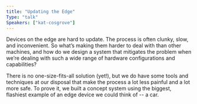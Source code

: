 ```yaml
---
title: "Updating the Edge"
Type: "talk"
Speakers: ["kat-cosgrove"]
---
```

Devices on the edge are hard to update. The process is often clunky, slow, and inconvenient. So what’s making them harder to deal with than other machines, and how do we design a system that mitigates the problem when we’re dealing with such a wide range of hardware configurations and capabilities?

There is no one-size-fits-all solution (yet!), but we do have some tools and techniques at our disposal that make the process a lot less painful and a lot more safe. To prove it, we built a concept system using the biggest, flashiest example of an edge device we could think of -- a car.
